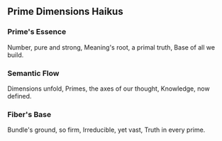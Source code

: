 ## Prime Dimensions Haikus

### Prime's Essence
Number, pure and strong,
Meaning's root, a primal truth,
Base of all we build.

### Semantic Flow
Dimensions unfold,
Primes, the axes of our thought,
Knowledge, now defined.

### Fiber's Base
Bundle's ground, so firm,
Irreducible, yet vast,
Truth in every prime.
